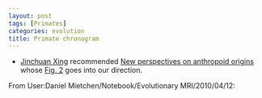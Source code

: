 ```yaml
---
layout: post
tags: [Primates]
categories: evolution
title: Primate chronogram
---
```


-   [Jinchuan
    Xing](http://sites.google.com/site/chuanchuaner/ "http://sites.google.com/site/chuanchuaner/")
    recommended [New perspectives on anthropoid
    origins](http://www.pnas.org/content/107/11/4797 "http://www.pnas.org/content/107/11/4797")
    whose [Fig.
    2](http://www.pnas.org/content/107/11/4797/F2.expansion.html "http://www.pnas.org/content/107/11/4797/F2.expansion.html")
    goes into our direction.

From User:Daniel Mietchen/Notebook/Evolutionary MRI/2010/04/12:

